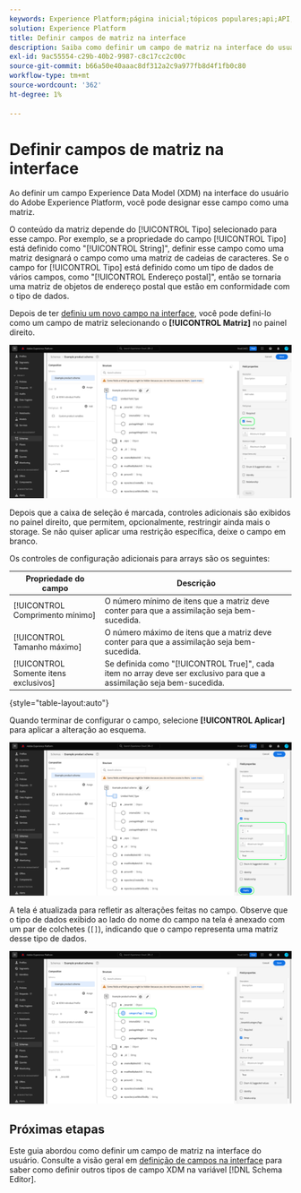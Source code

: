 ```yaml
---
keywords: Experience Platform;página inicial;tópicos populares;api;API;XDM;sistema XDM;modelo de dados de experiência;modelo de dados;ui;espaço de trabalho;matriz;campo;
solution: Experience Platform
title: Definir campos de matriz na interface
description: Saiba como definir um campo de matriz na interface do usuário do Experience Platform.
exl-id: 9ac55554-c29b-40b2-9987-c8c17cc2c00c
source-git-commit: b66a50e40aaac8df312a2c9a977fb8d4f1fb0c80
workflow-type: tm+mt
source-wordcount: '362'
ht-degree: 1%

---
```


# Definir campos de matriz na interface

Ao definir um campo Experience Data Model (XDM) na interface do usuário do Adobe Experience Platform, você pode designar esse campo como uma matriz.

O conteúdo da matriz depende do [!UICONTROL Tipo] selecionado para esse campo. Por exemplo, se a propriedade do campo [!UICONTROL Tipo] está definido como &quot;[!UICONTROL String]&quot;, definir esse campo como uma matriz designará o campo como uma matriz de cadeias de caracteres. Se o campo for [!UICONTROL Tipo] está definido como um tipo de dados de vários campos, como &quot;[!UICONTROL Endereço postal]&quot;, então se tornaria uma matriz de objetos de endereço postal que estão em conformidade com o tipo de dados.

Depois de ter [definiu um novo campo na interface](./overview.md#define), você pode defini-lo como um campo de matriz selecionando o **[!UICONTROL Matriz]** no painel direito.

![](../../images/ui/fields/special/array.png)

Depois que a caixa de seleção é marcada, controles adicionais são exibidos no painel direito, que permitem, opcionalmente, restringir ainda mais o storage. Se não quiser aplicar uma restrição específica, deixe o campo em branco.

Os controles de configuração adicionais para arrays são os seguintes:

| Propriedade do campo | Descrição |
| --- | --- |
| [!UICONTROL Comprimento mínimo] | O número mínimo de itens que a matriz deve conter para que a assimilação seja bem-sucedida. |
| [!UICONTROL Tamanho máximo] | O número máximo de itens que a matriz deve conter para que a assimilação seja bem-sucedida. |
| [!UICONTROL Somente itens exclusivos] | Se definida como &quot;[!UICONTROL True]&quot;, cada item no array deve ser exclusivo para que a assimilação seja bem-sucedida. |

{style="table-layout:auto"}

Quando terminar de configurar o campo, selecione **[!UICONTROL Aplicar]** para aplicar a alteração ao esquema.

![](../../images/ui/fields/special/array-config.png)

A tela é atualizada para refletir as alterações feitas no campo. Observe que o tipo de dados exibido ao lado do nome do campo na tela é anexado com um par de colchetes (`[]`), indicando que o campo representa uma matriz desse tipo de dados.

![](../../images/ui/fields/special/array-applied.png)

## Próximas etapas

Este guia abordou como definir um campo de matriz na interface do usuário. Consulte a visão geral em [definição de campos na interface](./overview.md#special) para saber como definir outros tipos de campo XDM na variável [!DNL Schema Editor].

